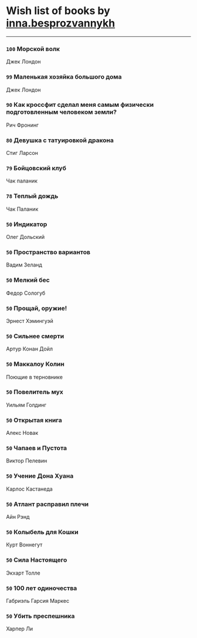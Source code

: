 # Wish list of books by [inna.besprozvannykh](http://openid.yandex.ru/inna.besprozvannykh/)
---

### `100` Морской волк
Джек Лондон

### `99` Маленькая хозяйка большого дома
Джек Лондон

### `90` Как кроссфит сделал меня самым физически подготовленным человеком земли?
Рич Фронинг

### `80` Девушка с татуировкой дракона
Стиг Ларсон

### `79` Бойцовский клуб
Чак паланик

### `78` Теплый дождь
Чак Паланик

### `50` Индикатор
Олег Дольский

### `50` Пространство вариантов
Вадим Зеланд

### `50` Мелкий бес
Федор Сологуб

### `50` Прощай, оружие!
Эрнест Хэмингуэй

### `50` Сильнее смерти
Артур Конан Дойл

### `50` Маккалоу Колин
Поющие в терновнике

### `50` Повелитель мух
Уильям Голдинг

### `50` Открытая книга
Алекс Новак

### `50` Чапаев и Пустота
Виктор Пелевин

### `50` Учение Дона Хуана
Карлос Кастанеда

### `50` Атлант расправил плечи
Айн Рэнд

### `50` Колыбель для Кошки
Курт Воннегут

### `50` Сила Настоящего
Экхарт Толле

### `50` 100 лет одиночества
Габриэль Гарсия Маркес

### `50` Убить преспешника
Харпер Ли

